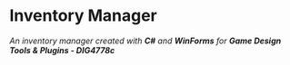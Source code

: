 # Inventory Manager
*An inventory manager created with **C#** and **WinForms** for **Game Design Tools & Plugins - DIG4778c***
